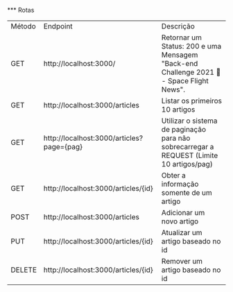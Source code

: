 *** Rotas
<table>
    <tr>
       <td>Método</td>   	
       <td>Endpoint</td>    	
       <td>Descrição</td>
    </tr>
    <tr>
       <td>GET</td>   	
       <td>http://localhost:3000/</td>    	
       <td> Retornar um Status: 200 e uma Mensagem "Back-end Challenge 2021 🏅 - Space Flight News".</td>
    </tr>
    <tr>
       <td>GET</td>   	
       <td>http://localhost:3000/articles</td>    	
       <td>Listar os primeiros 10 artigos</td>
    </tr>
    <tr>
       <td>GET</td>   	
       <td>http://localhost:3000/articles?page={pag}</td>    	
       <td>Utilizar o sistema de paginação para não sobrecarregar a REQUEST (Limite 10 artigos/pag)</td>
    </tr>
    <tr>
       <td>GET	</td>   	
       <td>http://localhost:3000/articles/{id}</td>    	
       <td>Obter a informação somente de um artigo</td>
    </tr>
    <tr>
       <td>POST</td>   	
       <td>http://localhost:3000/articles</td>    	
       <td>Adicionar um novo artigo</td>
    </tr>
    <tr>
       <td>PUT</td>   	
       <td>http://localhost:3000/articles/{id}</td>    	
       <td>Atualizar um artigo baseado no id</td>
    </tr>
    <tr>
       <td>DELETE</td>   	
       <td>http://localhost:3000/articles/{id}</td>    	
       <td>Remover um artigo baseado no id</td>
    </tr>
</table>
